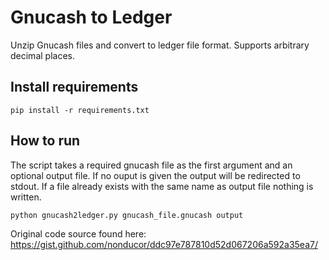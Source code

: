 # Gnucash to Ledger

Unzip Gnucash files and convert to ledger file format. Supports arbitrary decimal places.

## Install requirements

```
pip install -r requirements.txt
```

## How to run

The script takes a required gnucash file as the first argument and an optional output file. 
If no ouput is given the output will be redirected to stdout.
If a file already exists with the same name as output file nothing is written.

```
python gnucash2ledger.py gnucash_file.gnucash output
```

Original code source found here: https://gist.github.com/nonducor/ddc97e787810d52d067206a592a35ea7/
